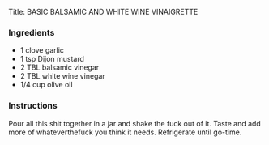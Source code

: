 <!DOCTYPE HTML PUBLIC "-//W3C//DTD HTML 4.0 Transitional//EN">
<html>
  <head>
  <title>BASIC BALSAMIC AND WHITE WINE VINAIGRETTE</title><link rel='stylesheet' href='style.css' type='text/css'><meta http-equiv="Content-Style-Stype" content="text/css">
     <meta http-equiv="Content-Type" content="text/html;charset=utf-8">
     </head><body><div class="recipe" itemscope itemtype="http://schema.org/Recipe"><div class='header'><p class="title"><span class="label">Title:</span> <span itemprop="name">BASIC BALSAMIC AND WHITE WINE VINAIGRETTE</span></p>
</div><div class="ing"><h3>Ingredients</h3><ul class="ing"><li class="ing" itemprop="ingredients">1 clove garlic </li>
<li class="ing" itemprop="ingredients">1 tsp Dijon mustard </li>
<li class="ing" itemprop="ingredients">2 TBL balsamic vinegar </li>
<li class="ing" itemprop="ingredients">2 TBL white wine vinegar </li>
<li class="ing" itemprop="ingredients">1/4 cup olive oil </li>
</ul>
</div>
<div class="instructions"><h3 class="Instructions">Instructions</h3><div itemprop="recipeInstructions"><p>Pour all this shit together in a jar and shake the fuck out of it. Taste and add more of whateverthefuck you think it needs. Refrigerate until go-time.</p></div></div></div>

</body>
</html>